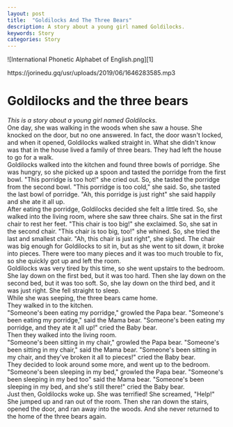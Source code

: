 ```yaml
---
layout: post
title:  "Goldilocks And The Three Bears"
description: A story about a young girl named Goldilocks.
keywords: Story 
categories: Story
---
```

![International Phonetic Alphabet of English.png][1]
<p>https://jorinedu.gq/usr/uploads/2019/06/1646283585.mp3</p>

# Goldilocks and the three bears 

*This is a story about a young girl named Goldilocks.*  
One day, she was walking in the woods when she saw a house. She knocked on the door, but no one answered. In fact, the door wasn't locked, and when it opened, Goldilocks walked straight in. What she didn't know was that in the house lived a  family of three bears. They had left the house to go for a walk.  
Goldilocks walked into the kitchen and found three bowls of porridge. She was hungry, so she picked up a spoon and tasted the porridge from the first bowl. "This porridge is too hot!" she cried out. So, she tasted the porridge from the second bowl. "This porridge is too cold," she said. So, she tasted the last bowl of porridge. "Ah, this porridge is just right" she said happily and she ate it all up.   
After eating the porridge, Goldilocks decided she felt a little tired. So, she walked into the living room, where she saw three chairs. She sat in the first chair to rest her feet. "This chair is too big!" she exclaimed. So, she sat in the second chair. "This chair is too big, too!" she whined. So, she tried the last and smallest chair. "Ah, this chair is just right", she sighed. The chair was big enough for Goldilocks to sit in, but as she went to sit down, it broke into pieces. There were too many pieces and it was too much trouble to fix, so she quickly got up and left the room.  
Goldilocks was very tired by this time, so she went upstairs to the bedroom. She lay down on the first bed, but it was too hard. Then she lay down on the second bed, but it was too soft. So, she lay down on the third bed, and it was just right. She fell straight to sleep.   
While she was seeping, the three bears came home.  
They walked in to the kitchen.   
"Someone's been eating my porridge," growled the Papa bear. "Someone's been eating my porridge," said the Mama bear. "Someone's been eating my porridge, and they ate it all up!" cried the Baby bear.  
Then they walked into the living room.   
"Someone's been sitting in my chair," growled the Papa bear. "Someone's been sitting in my chair," said the Mama bear. "Someone's been sitting in my chair, and they've broken it all to pieces!" cried the Baby bear.  
They decided to look around some more, and went up to the bedroom.  
"Someone's been sleeping in my bed," growled the Papa bear. "Someone's been sleeping in my bed too" said the Mama bear. "Someone's been sleeping in my bed, and she's still there!" cried the Baby bear.  
Just then, Goldilocks woke up. She was terrified! She screamed, "Help!" She jumped up and ran out of the room. Then she ran down the stairs, opened the door, and ran away into the woods. And she never returned to the home of the three bears again.  
